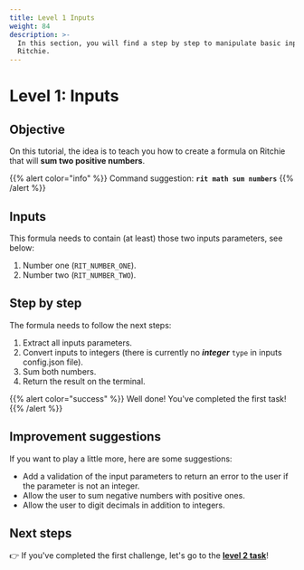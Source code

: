 ```yaml
---
title: Level 1 Inputs
weight: 84
description: >-
  In this section, you will find a step by step to manipulate basic inputs on
  Ritchie.
---
```


# Level 1: Inputs

## Objective

On this tutorial, the idea is to teach you how to create a formula on Ritchie that will **sum two positive numbers**.

{{% alert color="info" %}}
Command suggestion: **`rit math sum numbers`**
{{% /alert %}}

## Inputs

This formula needs to contain \(at least\) those two inputs parameters, see below:

1. Number one \(`RIT_NUMBER_ONE`\). 
2. Number two \(`RIT_NUMBER_TWO`\).

## Step by step

The formula needs to follow the next steps:

1. Extract all inputs parameters. 
2. Convert inputs to integers \(there is currently no _**integer**_ `type` in inputs config.json file\). 
3. Sum both numbers. 
4. Return the result on the terminal.

{{% alert color="success" %}}
Well done! You've completed the first task! 
{{% /alert %}}

## Improvement suggestions

 If you want to play a little more, here are some suggestions:

* Add a validation of the input parameters to return an error to the user if the parameter is not an integer. 
* Allow the user to sum negative numbers with positive ones. 
* Allow the user to digit decimals in addition to integers.

## **Next steps** 

👉 If you've completed the first challenge, let's go to the [**level 2 task**](/docs-ritchie/challenges/level-2-credentials/)!
